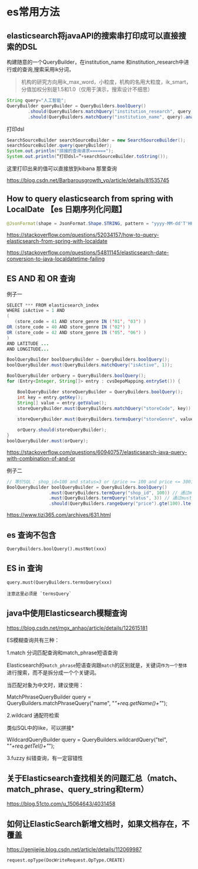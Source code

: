 

# es常用方法


## elasticsearch将javaAPI的搜索串打印成可以直接搜索的DSL

构建随意的一个QueryBuilder，在institution_name 和institution_research中进行或的查询,搜索采用ik分词，

> 机构的研究方向用ik_max_word，小粒度，机构的名用大粒度，ik_smart，分值加权分别是1.5和1.0（仅用于演示，搜索设计不细思）

```java
String query="人工智能";
QueryBuilder queryBuilder = QueryBuilders.boolQuery()
        .should(QueryBuilders.matchQuery("institution_research", query).analyzer("ik_max_word").boost(1.5f))
        .should(QueryBuilders.matchQuery("institution_name", query).analyzer("ik_smart").boost(1.0f));
```

打印dsl 
```java
SearchSourceBuilder searchSourceBuilder = new SearchSourceBuilder();
searchSourceBuilder.query(queryBuilder);
System.out.println("拼接的查询请求======");
System.out.println(“打印dsl=”+searchSourceBuilder.toString());
```
这里打印出来的值可以直接放到kibana 那里查询

<https://blog.csdn.net/Barbarousgrowth_yp/article/details/81535745>



## How to query elasticsearch from spring with LocalDate 【es 日期序列化问题】

```java
@JsonFormat(shape = JsonFormat.Shape.STRING, pattern = "yyyy-MM-dd'T'HH:mm:ss.SSS'Z'")
```

<https://stackoverflow.com/questions/52034157/how-to-query-elasticsearch-from-spring-with-localdate>

<https://stackoverflow.com/questions/54811145/elasticsearch-date-conversion-to-java-localdatetime-failing>


## ES  AND 和 OR 查询

例子一

```java
SELECT *** FROM elasticsearch_index 
WHERE isActive = 1 AND 
(
   (store_code = 41 AND store_genre IN ('01', '03') ) 
OR (store_code = 40 AND store_genre IN ('02') )
OR (store_code = 42 AND store_genre IN ('05', '06') )
)
AND LATITUDE ...  
AND LONGITUDE...
```

```java
BoolQueryBuilder boolQueryBuilder = QueryBuilders.boolQuery();
boolQueryBuilder.must(QueryBuilders.matchQuery("isActive", 1));

BoolQueryBuilder orQuery = QueryBuilders.boolQuery();
for (Entry<Integer, String[]> entry : cvsDepoMapping.entrySet()) {

    BoolQueryBuilder storeQueryBuilder = QueryBuilders.boolQuery();
    int key = entry.getKey();
    String[] value = entry.getValue();
    storeQueryBuilder.must(QueryBuilders.matchQuery("storeCode", key));
   
    storeQueryBuilder.must(QueryBuilders.termsQuery("storeGenre", value)); // IN clause

    orQuery.should(storeQueryBuilder);
}
boolQueryBuilder.must(orQuery);
```
<https://stackoverflow.com/questions/60940757/elasticsearch-java-query-with-combination-of-and-or>





例子二
```java
// 等价SQL： shop_id=100 and status=3 or (price >= 100 and price <= 300)
BoolQueryBuilder boolQueryBuilder = QueryBuilders.boolQuery()
                .must(QueryBuilders.termQuery("shop_id", 100)) // 通过must设置term子查询
                .must(QueryBuilders.termQuery("status", 3)) // 通过must设置term子查询
                .should(QueryBuilders.rangeQuery("price").gte(100).lte(300));// 通过should设置range子查询
```
<https://www.tizi365.com/archives/631.html>


## es 查询不包含

```
QueryBuilders.boolQuery().mustNot(xxx)
```

## ES in 查询

```
query.must(QueryBuilders.termsQuery(xxx)

注意这里必须是 `termsQuery`
```

## java中使用Elasticsearch模糊查询

<https://blog.csdn.net/mgx_anhao/article/details/122615181>

ES模糊查询共有三种：

1.match 分词匹配查询和match_phrase短语查询

Elasticsearch的`match_phrase`短语查询跟`match`的区别就是，关键词`作为一个整体`进行搜索，而不是拆分成一个个关键词。

当匹配对象为中文时，建议使用：

MatchPhraseQueryBuilder query = QueryBuilders.matchPhraseQuery("name", "*"+req.getName()+"*");

2.wildcard 通配符检索

类似SQL中的like，可以拼接*

WildcardQueryBuilder query = QueryBuilders.wildcardQuery("tel", "*"+req.getTel()+"*");

3.fuzzy 纠错查询，有一定容错性
 
 
 ## 关于Elasticsearch查找相关的问题汇总（match、match_phrase、query_string和term） 

<https://blog.51cto.com/u_15064643/4031458>




## 如何让ElasticSearch新增文档时，如果文档存在，不覆盖

<https://genjiejie.blog.csdn.net/article/details/112069987>

`request.opType(DocWriteRequest.OpType.CREATE)`




